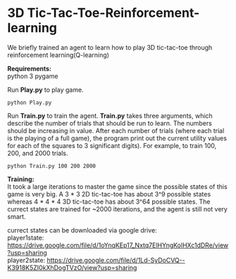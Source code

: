 # 3D Tic-Tac-Toe-Reinforcement-learning
We briefly trained an agent to learn how to play 3D tic-tac-toe through reinforcement learning(Q-learning)

<b>Requirements:</b><br />
python 3
pygame

Run <b>Play.py</b> to play game.<br />
```
python Play.py
```
Run <b>Train.py</b> to train the agent. <b>Train.py</b> takes three arguments, which describe the number of trials that should be run to learn. The numbers should be increasing in value. After each number of trials (where each trial is the playing of a full game), the program print out the current utility values for each of the squares to 3 significant digits). For example, to train 100, 200, and 2000 trials.<br />
```
python Train.py 100 200 2000
```

<b>Training:</b><br />
It took a large iterations to master the game since the possible states of this game is very big. A 3 * 3 2D tic-tac-toe has about 3^9 possible states whereas 4 * 4 * 4 3D tic-tac-toe has about 3^64 possible states. The currect states are trained for ~2000 iterations, and the agent is still not very smart. 

currect states can be downloaded via google drive:<br />
player1state: https://drive.google.com/file/d/1oYnqKEp17_Nxtq7ElHYngKolHXc1dDRe/view?usp=sharing<br />
player2state: https://drive.google.com/file/d/1Ld-SyDoCVQ--K3918K5ZI0kXhDogTVzO/view?usp=sharing<br />

